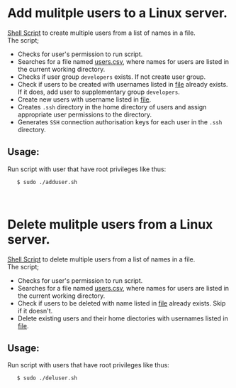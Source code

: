 # Add mulitple users to a Linux server.
[Shell Script](https://github.com/IbeChuksVictor/shell/blob/main/addusers.sh) to create multiple users from a list of names in a file.
<br>
The script;
- Checks for user's permission to run script.
- Searches for a file named [users.csv](https://github.com/IbeChuksVictor/shell/blob/main/users.csv), where names for users are listed in the current working directory.
- Checks if user group `developers` exists. If not create user group.
- Check if users to be created with usernames listed in [file](https://github.com/IbeChuksVictor/shell/blob/main/users.csv) already exists. If it does, add user to supplementary group `developers`.
- Create new users with username listed in [file](https://github.com/IbeChuksVictor/shell/blob/main/users.csv).
- Creates `.ssh` directory in the home directory of users and assign appropriate user permissions to the directory.
- Generates `SSH` connection authorisation keys for each user in the `.ssh` directory.

## Usage:
Run script with user that have root privileges like thus:
<br>
```bash
   $ sudo ./adduser.sh
```
<br>

# Delete mulitple users from a Linux server.
[Shell Script](https://github.com/IbeChuksVictor/shell/blob/main/delusers.sh) to delete multiple users from a list of names in a file. 
<br>
The script;
- Checks for user's permission to run script.
- Searches for a file named [users.csv](https://github.com/IbeChuksVictor/shell/blob/main/users.csv), where names for users are listed in the current working directory.
- Check if users to be deleted with name listed in [file](https://github.com/IbeChuksVictor/shell/blob/main/users.csv) already exists. Skip if it doesn't.
- Delete existing users and their home diectories with usernames listed in [file](https://github.com/IbeChuksVictor/shell/blob/main/users.csv).
## Usage:
Run script with users that have root privileges like thus:
<br>
```bash
   $ sudo ./deluser.sh
```
